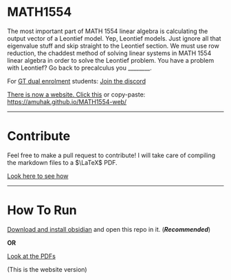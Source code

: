 # MATH1554

The most important part of MATH 1554 linear algebra is calculating the output vector of a Leontief model. Yep, Leontief models. Just ignore all that eigenvalue stuff and skip straight to the Leontief section. We must use row reduction, the chaddest method of solving linear systems in MATH 1554 linear algebra in order to solve the Leontief problem. You have a problem with Leontief? Go back to precalculus you ________.

For [GT dual enrolment](https://admission.gatech.edu/dual-enrollment/) students: [Join the discord](https://discord.gg/gt-dual-enrollment-753230080699793559)

[There is now a website. Click this](https://amuhak.github.io/MATH1554-web/) or copy-paste: https://amuhak.github.io/MATH1554-web/

***
# Contribute

Feel free to make a pull request to contribute! I will take care of compiling the markdown files to a $\LaTeX$ PDF.

[Look here to see how](https://youtu.be/fKDBYrV8rcs)

***
# How To Run
[Download and install obsidian](https://obsidian.md/download) and open this repo in it. (_**Recommended**_)

**OR**

[Look at the PDFs](./pdf/)


(This is the website version)
